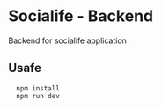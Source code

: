 # Socialife - Backend

Backend for socialife application 

## Usafe
```
  npm install
  npm run dev
```
